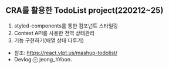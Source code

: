 ## CRA를 활용한 TodoList project(220212~25)

1. styled-components를 통한 컴포넌트 스타일링
2. Context API를 사용한 전역 상태관리
3. 기능 구현하기(배열 상태 다루기)

- 참조: https://react.vlpt.us/mashup-todolist/
- Devlog ⓒ jeong_hYoon.
